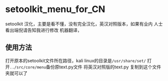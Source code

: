 # setoolkit_menu_for_CN

setoolkit 汉化，主要是看不懂，没有完全汉化，英汉对照版本，如果有业内 人士看出端倪请告知我进行修改
机器翻译，

## 使用方法

打开原本的setoolkit文件所在路径，kali linux的目录是`/usr/share/set/`
打开`../src/core/menu`备份原text.py文件
将英汉对照版的text.py 复制到这个文件夹就可以了


